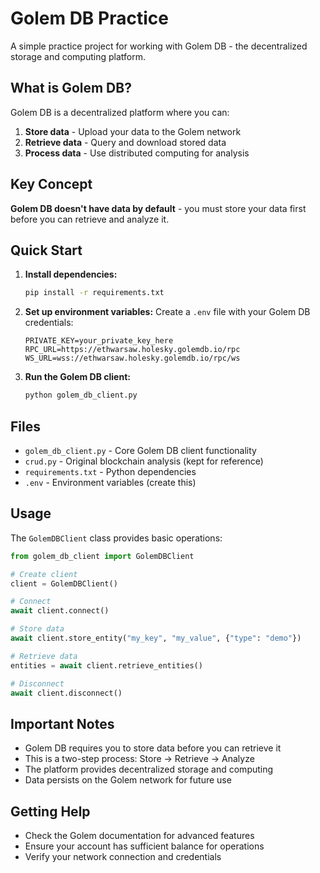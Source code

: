 # Golem DB Practice

A simple practice project for working with Golem DB - the decentralized storage and computing platform.

## What is Golem DB?

Golem DB is a decentralized platform where you can:
1. **Store data** - Upload your data to the Golem network
2. **Retrieve data** - Query and download stored data
3. **Process data** - Use distributed computing for analysis

## Key Concept

**Golem DB doesn't have data by default** - you must store your data first before you can retrieve and analyze it.

## Quick Start

1. **Install dependencies:**
   ```bash
   pip install -r requirements.txt
   ```

2. **Set up environment variables:**
   Create a `.env` file with your Golem DB credentials:
   ```env
   PRIVATE_KEY=your_private_key_here
   RPC_URL=https://ethwarsaw.holesky.golemdb.io/rpc
   WS_URL=wss://ethwarsaw.holesky.golemdb.io/rpc/ws
   ```

3. **Run the Golem DB client:**
   ```bash
   python golem_db_client.py
   ```

## Files

- `golem_db_client.py` - Core Golem DB client functionality
- `crud.py` - Original blockchain analysis (kept for reference)
- `requirements.txt` - Python dependencies
- `.env` - Environment variables (create this)

## Usage

The `GolemDBClient` class provides basic operations:

```python
from golem_db_client import GolemDBClient

# Create client
client = GolemDBClient()

# Connect
await client.connect()

# Store data
await client.store_entity("my_key", "my_value", {"type": "demo"})

# Retrieve data
entities = await client.retrieve_entities()

# Disconnect
await client.disconnect()
```

## Important Notes

- Golem DB requires you to store data before you can retrieve it
- This is a two-step process: Store → Retrieve → Analyze
- The platform provides decentralized storage and computing
- Data persists on the Golem network for future use

## Getting Help

- Check the Golem documentation for advanced features
- Ensure your account has sufficient balance for operations
- Verify your network connection and credentials